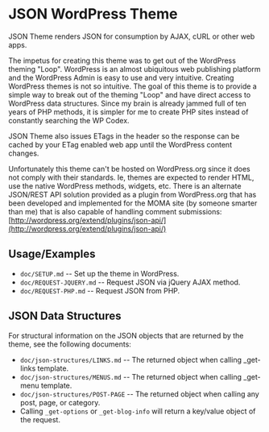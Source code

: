 JSON WordPress Theme
=========================

JSON Theme renders JSON for consumption by AJAX, cURL or other web apps.

The impetus for creating this theme was to get out of the WordPress theming "Loop". WordPress is an almost ubiquitous web publishing platform and the WordPress Admin is easy to use and very intuitive. Creating WordPress themes is not so intuitive. The goal of this theme is to provide a simple way to break out of the theming "Loop" and have direct access to WordPress data structures. Since my brain is already jammed full of ten years of PHP methods, it is simpler for me to create PHP sites instead of constantly searching the WP Codex. 

JSON Theme also issues ETags in the header so the response can be cached by your ETag enabled web app until the WordPress content changes.

Unfortunately this theme can't be hosted on WordPress.org since it does not comply with their standards. Ie, themes are expected to render HTML, use the native WordPress methods, widgets, etc. There is an alternate JSON/REST API solution provided as a plugin from WordPress.org that has been developed and implemented for the MOMA site (by someone smarter than me) that is also capable of handling comment submissions:  
[http://wordpress.org/extend/plugins/json-api/](http://wordpress.org/extend/plugins/json-api/)


Usage/Examples
--------------
* `doc/SETUP.md` -- Set up the theme in WordPress.
* `doc/REQUEST-JQUERY.md` -- Request JSON via jQuery AJAX method.
* `doc/REQUEST-PHP.md` -- Request JSON from PHP.


JSON Data Structures
--------------------
For structural information on the JSON objects that are returned by the theme, 
see the following documents:

* `doc/json-structures/LINKS.md` -- The returned object when calling _get-links template.
* `doc/json-structures/MENUS.md` -- The returned object when calling _get-menu template.
* `doc/json-structures/POST-PAGE` -- The returned object when calling any post, page, or category.
* Calling `_get-options` or `_get-blog-info` will return a key/value object of the request.

